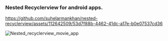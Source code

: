 ### Nested Recyclerview for android apps.

https://github.com/suhelarmankhan/nested-recyclerview/assets/112642509/53d7f88b-4462-41dc-a17e-b0e07537cd36

![Nested_recyclerview_movie_app](https://github.com/suhelarmankhan/nested-recyclerview/assets/112642509/28e5f9f5-64b1-4271-9b97-fe4b5ce0f032)
